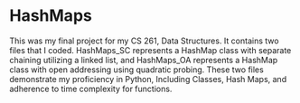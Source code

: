 # HashMaps
This was my final project for my CS 261, Data Structures. It contains two files that I coded. HashMaps_SC represents a HashMap class with separate chaining utilizing a linked list, and HashMaps_OA represents a HashMap class with open addressing using quadratic probing. These two files demonstrate my proficiency in Python, Including Classes, Hash Maps, and adherence to time complexity for functions. 
